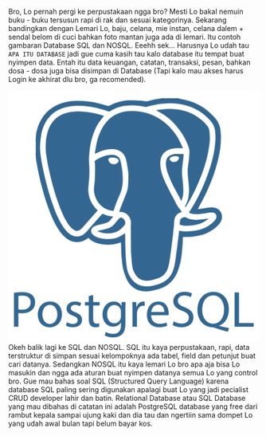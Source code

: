 Bro, Lo pernah pergi ke perpustakaan ngga bro? Mesti Lo bakal nemuin buku - buku tersusun rapi di rak dan sesuai kategorinya. Sekarang bandingkan dengan Lemari Lo, baju, celana, mie instan, celana dalem + sendal belom di cuci bahkan foto mantan juga ada di lemari. Itu contoh gambaran Database SQL dan NOSQL. Eeehh sek... Harusnya Lo udah tau `APA ITU DATABASE` jadi gue cuma kasih tau kalo database itu tempat buat nyimpen data. Entah itu data keuangan, catatan, transaksi, pesan, bahkan dosa - dosa juga bisa disimpan di Database (Tapi kalo mau akses harus Login ke akhirat dlu bro, ga recomended).

<div class="row justify-content-start">
    <div class="col-md-2 col-12">
        <img class="img-fluid" src="https://raw.githubusercontent.com/feri-irawansyah/docs/refs/heads/main/postgres-sql/assets/postgresql.png" alt="postgres-sql/assets/1.png"/>
    </div>
    <div class="col-md-10 col-12">
        Okeh balik lagi ke SQL dan NOSQL. SQL itu kaya perpustakaan, rapi, data terstruktur di simpan sesuai kelompoknya ada tabel, field dan petunjut buat cari datanya. Sedangkan NOSQL itu kaya lemari Lo bro apa aja bisa Lo masukin dan ngga ada aturan buat nyimpen datanya semua Lo yang control bro. Gue mau bahas soal SQL (Structured Query Language) karena database SQL paling sering digunakan apalagi buat Lo yang jadi pecialist CRUD developer lahir dan batin. Relational Database atau SQL Database yang mau dibahas di catatan ini adalah PostgreSQL database yang free dari rambut kepala sampai ujung kaki dan dia tau dan ngertiin sama dompet Lo yang udah awal bulan tapi belum bayar kos.
    </div>
</div>

